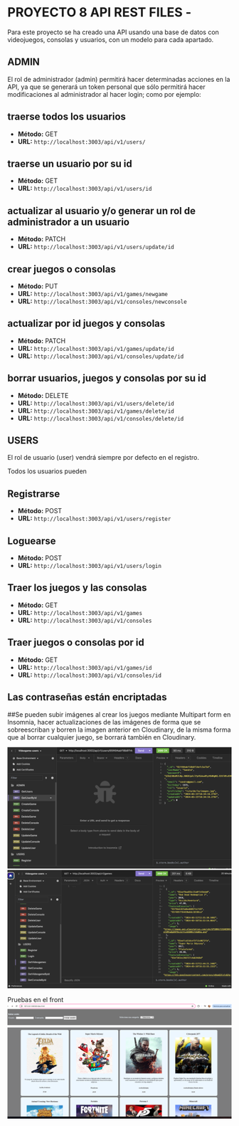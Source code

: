 # PROYECTO 8 API REST FILES -

Para este proyecto se ha creado una API usando una base de datos con videojuegos, consolas y usuarios, con un modelo para cada apartado.

## ADMIN

El rol de administrador (admin) permitirá hacer determinadas acciones en la API, ya que se generará un token personal que sólo permitirá hacer modificaciones al administrador al hacer login; como por ejemplo:

## traerse todos los usuarios

- **Método:** GET
- **URL:** `http://localhost:3003/api/v1/users/`

## traerse un usuario por su id

- **Método:** GET
- **URL:** `http://localhost:3003/api/v1/users/id`

## actualizar al usuario y/o generar un rol de administrador a un usuario

- **Método:** PATCH
- **URL:** `http://localhost:3003/api/v1/users/update/id`

## crear juegos o consolas

- **Método:** PUT
- **URL:** `http://localhost:3003/api/v1/games/newgame`
- **URL:** `http://localhost:3003/api/v1/consoles/newconsole`

## actualizar por id juegos y consolas

- **Método:** PATCH
- **URL:** `http://localhost:3003/api/v1/games/update/id`
- **URL:** `http://localhost:3003/api/v1/consoles/update/id`

## borrar usuarios, juegos y consolas por su id

- **Método:** DELETE
- **URL:** `http://localhost:3003/api/v1/users/delete/id`
- **URL:** `http://localhost:3003/api/v1/games/delete/id`
- **URL:** `http://localhost:3003/api/v1/consoles/delete/id`

## USERS

El rol de usuario (user) vendrá siempre por defecto en el registro.

Todos los usuarios pueden

## Registrarse

- **Método:** POST
- **URL:** `http://localhost:3003/api/v1/users/register`

## Loguearse

- **Método:** POST
- **URL:** `http://localhost:3003/api/v1/users/login`

## Traer los juegos y las consolas

- **Método:** GET
- **URL:** `http://localhost:3003/api/v1/games`
- **URL:** `http://localhost:3003/api/v1/consoles`

## Traer juegos o consolas por id

- **Método:** GET
- **URL:** `http://localhost:3003/api/v1/games/id`
- **URL:** `http://localhost:3003/api/v1/consoles/id`

## Las contraseñas están encriptadas

##Se pueden subir imágenes al crear los juegos mediante Multipart form en Insomnia, hacer actualizaciones de las imágenes 
de forma que se sobreescriban y borren la imagen anterior en Cloudinary, de la misma forma que al borrar cualquier juego, 
se borrará también en Cloudinary.

![captura a Insomnia](/src/pics/picture1.png)
![captura a Insomnia](/src/pics/picture2.png)

Pruebas en el front
![captura a Insomnia](/src/pics/picture3.png)

